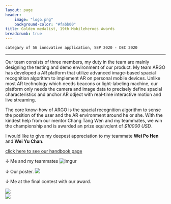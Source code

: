 ```yaml
---
layout: page
header:
    image: "logo.png"
    background-color: "#fabb00"
title: Golden medalist, 19th Mobileheroes Awards
breadcrumb: true
---
```


`categary of 5G innovative application, SEP 2020 - DEC 2020`

---

Our team consists of three members, my duty in the team are mainly designing the testing and demo environment of our product. My team ARGO has developed a AR platform that utilize advanced image-based spacial recognition algorithm to implement AR on personal mobile devices. Unlike most AR technology which needs beacons or light-labeling machine, our platform only needs the camera and image data to precisely define spacial characteristics and anchor AR odject with real-time interactive motion and live streaming.

The core know-how of ARGO is the spacial recognition algorithm to sense the position of the user and the AR environment around he or she. With the kindest help from our mentor Chang Tang Wen and my teammates, we win the championship and is awarded an prize equivqlent of *$10000 USD.*

I would like to give my deepest appreciation to my teammate **Wei Po Hen** and **Wei Yu Chan**.

[click here to see our handbook page](/docs/5Ghandbook.pdf)

&darr; Me and my teammates
![Imgur](https://i.imgur.com/J5VLMN7.jpg)

&darr; Our poster.
![](https://imgur.com/FcVLNMu.jpg)

&darr; Me at the final contest with our award.
<div class="row">
  <div class="large-6 columns">
     <img src="https://imgur.com/KYiov76.jpg">
  </div>
  <div class="large-6 columns">
     <img src="https://imgur.com/UWy6YEA.jpg">
  </div>
</div>